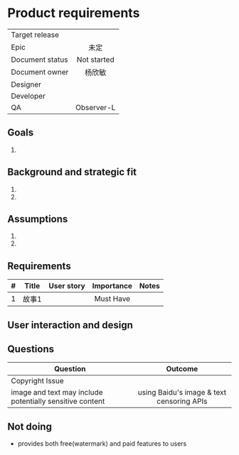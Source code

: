 # Product requirements

|         |            |
| ------------- |:-------------:|
| Target release      |  |
| Epic      |  未定    |
| Document status |   Not started      |
|Document owner|杨欣敏|
| Designer      |  |
| Developer      |      |
| QA | Observer-L      |

## Goals
1. 

## Background and strategic fit
1.
2. 

## Assumptions
1. 
2. 

## Requirements
|    #     |    Title     |       User story     |      Importance     |      Notes     |
| ------------- |:-------------:|:-------------:|:-------------:|:-------------:|
| 1         |故事1         |     | Must Have |                  |

## User interaction and design

## Questions
|    Question     |       Outcome     |
| ------------- |:-------------:|
| Copyright Issue      |       |
| image and text may include potentially sensitive content      |  using Baidu's image & text censoring APIs     |


## Not doing
* provides both free(watermark) and paid features to users
